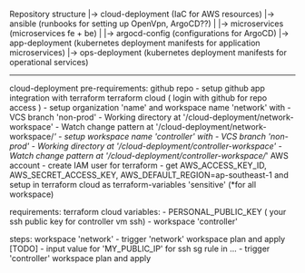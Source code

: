 Repository structure
|-> cloud-deployment (IaC for AWS resources)
|-> ansible (runbooks for setting up OpenVpn, ArgoCD??)
|
|-> microservices (microservices fe + be)
|
|-> argocd-config (configurations for ArgoCD)
|-> app-deployment (kubernetes deployment manifests for application microservices)
|-> ops-deployment (kubernetes deployment manifests for operational services)

---

cloud-deployment
pre-requirements:
    github repo
        -   setup github app integration with terraform
    terraform cloud ( login with github for repo access )
        -   setup organization 'name' and workspace name 'network' with
            -   VCS branch 'non-prod'
            -   Working directory at '/cloud-deployment/network-workspace'
            -   Watch change pattern at '/cloud-deployment/network-workspace/*'
        -   setup workspace name 'controller' with
            -   VCS branch 'non-prod'
            -   Working directory at '/cloud-deployment/controller-workspace'
            -   Watch change pattern at '/cloud-deployment/controller-workspace/*'
    AWS account
        -   create IAM user for terraform
            -   get AWS_ACCESS_KEY_ID, AWS_SECRET_ACCESS_KEY, AWS_DEFAULT_REGION=ap-southeast-1 and setup in terraform cloud as terraform-variables 'sensitive' (*for all workspace)

requirements:
    terraform cloud variables:
        -   PERSONAL_PUBLIC_KEY ( your ssh public key for controller vm ssh) - workspace 'controller'

steps:
    workspace 'network'
        -   trigger 'network' workspace plan and apply
[TODO]        -   input value for 'MY_PUBLIC_IP' for ssh sg rule in ...
        -   trigger 'controller' workspace plan and apply